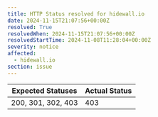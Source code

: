 ```yaml
---
title: HTTP Status resolved for hidewall.io
date: 2024-11-15T21:07:56+00:00Z
resolved: True
resolvedWhen: 2024-11-15T21:07:56+00:00Z
resolvedStartTime: 2024-11-08T11:28:04+00:00Z
severity: notice
affected:
  - hidewall.io
section: issue
---
```


| Expected Statuses | Actual Status  |
|-------------------|----------------|
| 200, 301, 302, 403 | 403 |
